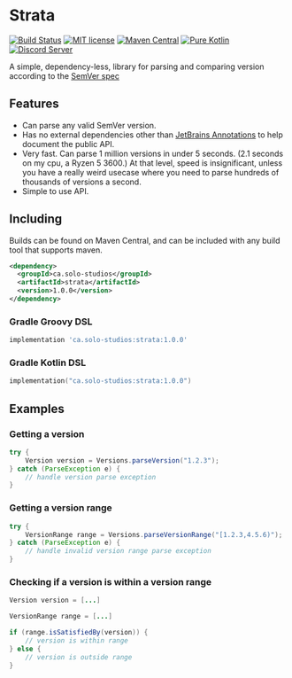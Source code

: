 # Strata

[![Build Status](https://img.shields.io/jenkins/build?jobUrl=https%3A%2F%2Fci.solo-studios.ca%2Fjob%2Fsolo-studios%2Fjob%2FPolyBot%2F&style=for-the-badge)](https://discord.solo-studios.ca)
[![MIT license](https://img.shields.io/badge/License-MIT-blue.svg?style=for-the-badge)](LICENSE)
[![Maven Central](https://img.shields.io/maven-central/v/ca.solo-studios/strata.svg?style=for-the-badge&label=Maven%20Central)](https://search.maven.org/search?q=g:ca.solo-studios%20a:strata)
[![Pure Kotlin](https://img.shields.io/badge/100%25-java-blue.svg?style=for-the-badge)](https://openjdk.java.net/)
[![Discord Server](https://img.shields.io/discord/871114669761372221?color=7389D8&label=Discord&logo=discord&logoColor=8fa3ff&style=for-the-badge)](https://ci.solo-studios.ca/job/solo-studios/job/PolyBot/)

A simple, dependency-less, library for parsing and comparing version according to the [SemVer spec](https://semver.org/)

## Features

- Can parse any valid SemVer version.
- Has no external dependencies other than [JetBrains Annotations](https://github.com/JetBrains/java-annotations) to help document the public
  API.
- Very fast. Can parse 1 million versions in under 5 seconds. (2.1 seconds on my cpu, a Ryzen 5 3600.) At that level, speed is
  insignificant, unless you have a really weird usecase where you need to parse hundreds of thousands of versions a second.
- Simple to use API.

## Including

Builds can be found on Maven Central, and can be included with any build tool that supports maven.

```xml
<dependency>
  <groupId>ca.solo-studios</groupId>
  <artifactId>strata</artifactId>
  <version>1.0.0</version>
</dependency>
```

### Gradle Groovy DSL

```groovy
implementation 'ca.solo-studios:strata:1.0.0'
```

### Gradle Kotlin DSL

```kotlin
implementation("ca.solo-studios:strata:1.0.0")
```

## Examples

### Getting a version

```java
try {
    Version version = Versions.parseVersion("1.2.3");
} catch (ParseException e) {
    // handle version parse exception
}
```

### Getting a version range

```java
try {
    VersionRange range = Versions.parseVersionRange("[1.2.3,4.5.6)");
} catch (ParseException e) {
    // handle invalid version range parse exception
}
```

### Checking if a version is within a version range

```java
Version version = [...]

VersionRange range = [...]

if (range.isSatisfiedBy(version)) {
    // version is within range
} else {
    // version is outside range
}
```